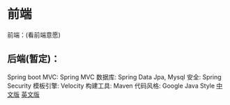 # 前端

前端：(看前端意愿)

## 后端(暂定)： 

Spring boot
MVC: Spring MVC
数据库: Spring Data Jpa, Mysql
安全: Spring Security
模板引擎: Velocity
构建工具: Maven
代码风格: Google Java Style [中文版](http://www.hawstein.com/posts/google-java-style.html) [英文版](https://google.github.io/styleguide/javaguide.html)
